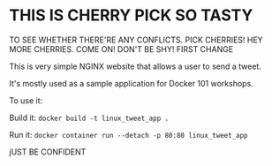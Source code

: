 

# THIS IS CHERRY PICK SO TASTY
TO SEE WHETHER THERE'RE ANY CONFLICTS.
PICK CHERRIES!
HEY MORE CHERRIES. COME ON! DON'T BE SHY!
FIRST CHANGE




This is very simple NGINX website that allows a user to send a tweet. 

It's mostly used as a sample application for Docker 101 workshops. 

To use it:

Build it:
`docker build -t linux_tweet_app .`

Run it:
`docker container run --detach -p 80:80 linux_tweet_app`

jUST BE CONFIDENT
